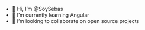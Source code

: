 - 👋 Hi, I’m @SoySebas
- 🌱 I’m currently learning Angular
- 💞️ I’m looking to collaborate on open source projects
